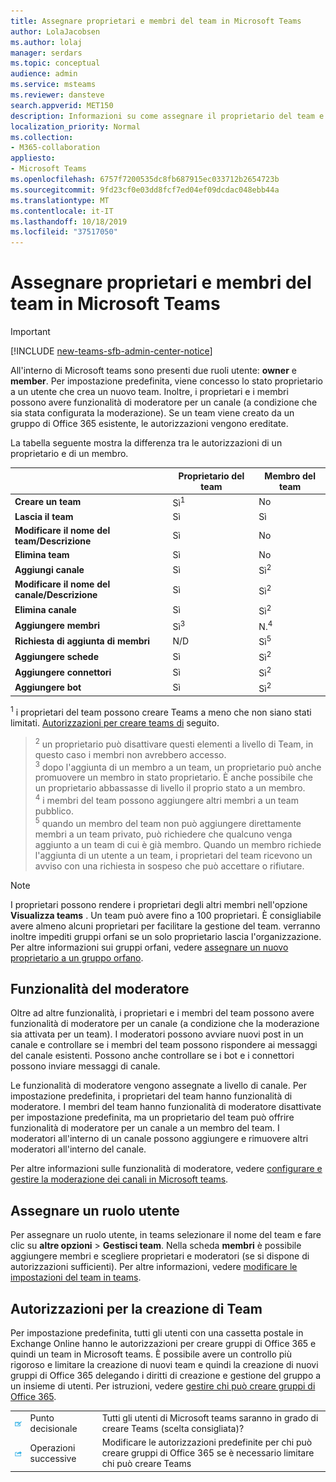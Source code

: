 ```yaml
---
title: Assegnare proprietari e membri del team in Microsoft Teams
author: LolaJacobsen
ms.author: lolaj
manager: serdars
ms.topic: conceptual
audience: admin
ms.service: msteams
ms.reviewer: dansteve
search.appverid: MET150
description: Informazioni su come assegnare il proprietario del team e i ruoli dei membri e le autorizzazioni in Microsoft teams, incluse le autorizzazioni per creare team.
localization_priority: Normal
ms.collection:
- M365-collaboration
appliesto:
- Microsoft Teams
ms.openlocfilehash: 6757f7200535dc8fb687915ec033712b2654723b
ms.sourcegitcommit: 9fd23cf0e03dd8fcf7ed04ef09dcdac048ebb44a
ms.translationtype: MT
ms.contentlocale: it-IT
ms.lasthandoff: 10/18/2019
ms.locfileid: "37517050"
---
```

<a name="assign-team-owners-and-members-in-microsoft-teams"></a>Assegnare proprietari e membri del team in Microsoft Teams
=================================================

> [!IMPORTANT]
> [!INCLUDE [new-teams-sfb-admin-center-notice](includes/new-teams-sfb-admin-center-notice.md)]

All'interno di Microsoft teams sono presenti due ruoli utente: **owner** e **member**. Per impostazione predefinita, viene concesso lo stato proprietario a un utente che crea un nuovo team. Inoltre, i proprietari e i membri possono avere funzionalità di moderatore per un canale (a condizione che sia stata configurata la moderazione). Se un team viene creato da un gruppo di Office 365 esistente, le autorizzazioni vengono ereditate.

La tabella seguente mostra la differenza tra le autorizzazioni di un proprietario e di un membro.


|                                   | Proprietario del team | Membro del team |
|-----------------------------------|------------|-------------|
|          **Creare un team**          |    Sì<sup>1</sup>     |     No      |
|          **Lascia il team**           |    Sì     |     Sì     |
|  **Modificare il nome del team/Descrizione**   |    Sì     |     No      |
|          **Elimina team**          |    Sì     |     No      |
|          **Aggiungi canale**          |    Sì     |    Sì<sup>2</sup>|
| **Modificare il nome del canale/Descrizione** |    Sì     |    Sì<sup>2</sup>|
|        **Elimina canale**         |    Sì     |    Sì<sup>2</sup>|
|          **Aggiungere membri**          |  Sì<sup>3</sup>   |     N.<sup>4</sup>    |
|          **Richiesta di aggiunta di membri**          |  N/D   |     Sì<sup>5</sup>     |
|           **Aggiungere schede**            |    Sì     |    Sì<sup>2</sup>|
|        **Aggiungere connettori**         |    Sì     |    Sì<sup>2</sup>|
|           **Aggiungere bot**            |    Sì     |    Sì<sup>2</sup>|

<sup>1</sup> i proprietari del team possono creare Teams a meno che non siano stati limitati. [Autorizzazioni per creare teams di](#permissions-to-create-teams) seguito.<br>
><sup>2</sup> un proprietario può disattivare questi elementi a livello di Team, in questo caso i membri non avrebbero accesso.<br>
<sup>3</sup> dopo l'aggiunta di un membro a un team, un proprietario può anche promuovere un membro in stato proprietario. È anche possibile che un proprietario abbassasse di livello il proprio stato a un membro.<br>
<sup>4</sup> i membri del team possono aggiungere altri membri a un team pubblico.<br>
<sup>5</sup> quando un membro del team non può aggiungere direttamente membri a un team privato, può richiedere che qualcuno venga aggiunto a un team di cui è già membro. Quando un membro richiede l'aggiunta di un utente a un team, i proprietari del team ricevono un avviso con una richiesta in sospeso che può accettare o rifiutare.

> [!NOTE]
> I proprietari possono rendere i proprietari degli altri membri nell'opzione **Visualizza teams** . Un team può avere fino a 100 proprietari. È consigliabile avere almeno alcuni proprietari per facilitare la gestione del team. verranno inoltre impediti gruppi orfani se un solo proprietario lascia l'organizzazione. Per altre informazioni sui gruppi orfani, vedere [assegnare un nuovo proprietario a un gruppo orfano](https://support.office.com/article/Assign-a-new-owner-to-an-orphaned-group-86bb3db6-8857-45d1-95c8-f6d540e45732).

## <a name="moderator-capabilities"></a>Funzionalità del moderatore

Oltre ad altre funzionalità, i proprietari e i membri del team possono avere funzionalità di moderatore per un canale (a condizione che la moderazione sia attivata per un team). I moderatori possono avviare nuovi post in un canale e controllare se i membri del team possono rispondere ai messaggi del canale esistenti. Possono anche controllare se i bot e i connettori possono inviare messaggi di canale.

Le funzionalità di moderatore vengono assegnate a livello di canale. Per impostazione predefinita, i proprietari del team hanno funzionalità di moderatore. I membri del team hanno funzionalità di moderatore disattivate per impostazione predefinita, ma un proprietario del team può offrire funzionalità di moderatore per un canale a un membro del team. I moderatori all'interno di un canale possono aggiungere e rimuovere altri moderatori all'interno del canale.

Per altre informazioni sulle funzionalità di moderatore, vedere [configurare e gestire la moderazione dei canali in Microsoft teams](manage-channel-moderation-in-teams.md).

## <a name="assign-a-user-role"></a>Assegnare un ruolo utente

Per assegnare un ruolo utente, in teams selezionare il nome del team e fare clic su **altre opzioni** > **Gestisci team**. Nella scheda **membri** è possibile aggiungere membri e scegliere proprietari e moderatori (se si dispone di autorizzazioni sufficienti). Per altre informazioni, vedere [modificare le impostazioni del team in teams](https://support.office.com/article/ce053b04-1b8e-4796-baa8-90dc427b3acc).

## <a name="permissions-to-create-teams"></a>Autorizzazioni per la creazione di Team

Per impostazione predefinita, tutti gli utenti con una cassetta postale in Exchange Online hanno le autorizzazioni per creare gruppi di Office 365 e quindi un team in Microsoft teams. È possibile avere un controllo più rigoroso e limitare la creazione di nuovi team e quindi la creazione di nuovi gruppi di Office 365 delegando i diritti di creazione e gestione del gruppo a un insieme di utenti. Per istruzioni, vedere [gestire chi può creare gruppi di Office 365](https://support.office.com/article/manage-who-can-create-office-365-groups-4c46c8cb-17d0-44b5-9776-005fced8e618).


||||
|---------|---------|---------|
| ![Icona che rappresenta un punto decisionale](media/Assign_roles_and_permissions_in_Microsoft_Teams_image2.png)     |Punto decisionale         |Tutti gli utenti di Microsoft teams saranno in grado di creare Teams (scelta consigliata)?         |
| ![Icona che rappresenta i passaggi successivi](media/Assign_roles_and_permissions_in_Microsoft_Teams_image3.png)    |Operazioni successive         |Modificare le autorizzazioni predefinite per chi può creare gruppi di Office 365 se è necessario limitare chi può creare Teams         |

